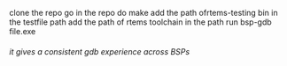 clone the repo 
go  in the repo 
do make 
add the path ofrtems-testing bin in the testfile path 
add the path of rtems toolchain in the path 
run bsp-gdb file.exe 


###### it gives a consistent gdb experience across BSPs
